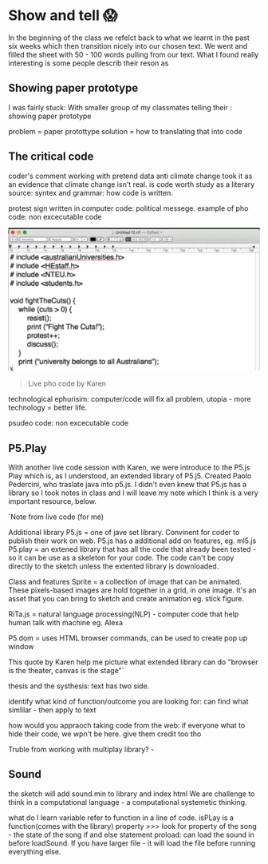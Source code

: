 # Show and tell :scream:

In the beginning of the class we refelct back to what we learnt in the past six weeks which then transition nicely into our chosen text. We went and filled the  sheet with 50 - 100 words pulling from our text. What I found really interesting is some people describ their reson as 

## Showing paper prototype 
I was fairly stuck: With smaller group of my classmates telling their : showing paper prototype 

problem = paper protottype
solution = how to translating that into code

## The critical code
coder's comment
working with pretend data
anti climate change took it as an evidence that climate change isn't real. is code worth study as a literary source: syntex and grammar: how code is written.

protest sign written in computer code: political messege. 
example of pho code: non excecutable code

![](FightTheCut.JPG)
> Live pho code by Karen

technological ephurisim: computer/code will fix all problem, utopia - more technology = better life. 

psudeo code: non excecutable code

## P5.Play

With another live code session with Karen, we were introduce to the P5.js Play which is, as I understood, an extended library of P5.j5. Created Paolo Pedercini, who traslate java into p5.js. I didn't even knew that P5.js has a library so I took notes in class and I will leave my note which I think is a very important resource, below.   

`Note from live code (for me)

Additional library
P5.js = one of jave set library. Convinent for coder to publish their work on web. P5.js has a additional add on features, eg. ml5.js
P5.play = an extened library that has all the code that already been tested - so it can be use as a skeleton for your code. The code can't be copy directly to the sketch unless the extented library is downloaded. 

Class and features
Sprite = a collection of image that can be animated. These pixels-based images are hold together in a grid, in one image. It's an asset that you can bring to sketch and create animation eg. stick figure.

RiTa.js = natural language processing(NLP) - computer code that help human talk with machine eg. Alexa

P5.dom = uses HTML browser commands, can be used to create pop up window

This quote by Karen help me picture what extended library can do
"browser is the theater, canvas is the stage"`

thesis and the systhesis: text has two side.

identify what kind of function/outcome you are looking for: can find what simlilar - then apply to text

how would you appraoch taking code from the web: if everyone what to hide their code, we wpn't be here. give them credit too tho

Truble from working with multiplay library? - 

## Sound

the sketch will add sound.min to library and index html
We are challenge to think in a computational language - a computational systemetic thinking. 


what do I learn
variable 
refer to function in a line of code. isPLay is a function(comes with the library)
property >>> look for property of the song - the state of the song
if and else statement
proload: can load the sound in before loadSound. If you have larger file - it will load the file before running everything else. 



